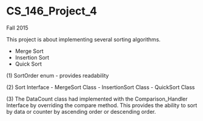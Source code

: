 # CS_146_Project_4
Fall 2015

This project is about implementing several sorting algorithms.
  - Merge Sort
  - Insertion Sort
  - Quick Sort

(1) SortOrder enum - provides readability  

(2) Sort Interface
      - MergeSort Class
      - InsertionSort Class
      - QuickSort Class
                       
(3) The DataCount class had implemented with the Comparison_Handler Interface by overriding the compare method. This provides
    the ability to sort by data or counter by ascending order or descending order.

